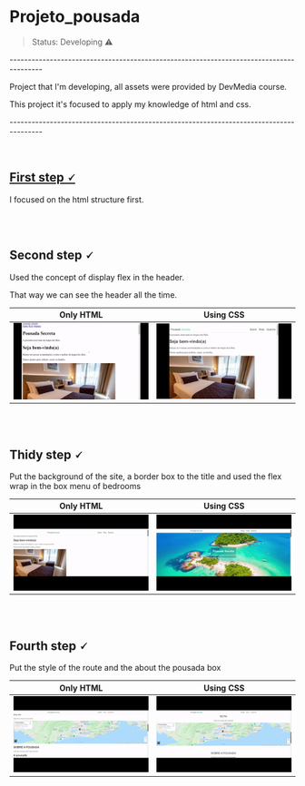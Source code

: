 <h1>Projeto_pousada </h1>

>  Status: Developing ⚠️


<p> ---------------------------------------------------------------------------------------<p>
<p>Project that I'm developing, all assets were provided by DevMedia course. <p>
<p>This project it's focused to apply my knowledge of html and css.</p>
<p> ---------------------------------------------------------------------------------------<p>


<br>

[<h2>First step 🗸</h2>](https://github.com/paulovitornovaes/projeto_pousada/blob/master/assets/readme/first-step.png)

<p> I focused on the html structure first. </p>

<br>
<br>

<h2> Second step 🗸 </h2>

<p> Used the concept of display flex in the header. </p>

<p>That way we can see the header all the time.</p>

Only HTML                                                                                                  | Using CSS
-----------------------------------------------------------------------------------------------------------| ------
![](https://github.com/paulovitornovaes/projeto_pousada/blob/master/assets/readme/old-header.gif?raw=true) | ![](https://github.com/paulovitornovaes/projeto_pousada/blob/master/assets/readme/new-header.gif?raw=true)


<br>
<br>

<h2>Thidy step 🗸</h2>

<p>Put the background of the site, a border box to the title and used the flex wrap in the box menu of bedrooms</p>

Only HTML                                                                                                  | Using CSS
-----------------------------------------------------------------------------------------------------------| ------
![](https://github.com/paulovitornovaes/projeto_pousada/blob/master/assets/readme/thirdy-step%20old.gif?raw=true) | ![](https://github.com/paulovitornovaes/projeto_pousada/blob/master/assets/readme/thirdy-step%20new.gif?raw=true)

<br>
<br>

<h2> Fourth step 🗸</h2>

<p>Put the style of the route and the about the pousada box</p>

Only HTML                                                                                                  | Using CSS
-----------------------------------------------------------------------------------------------------------| ------
![](https://github.com/paulovitornovaes/projeto_pousada/blob/master/assets/readme/about-old.gif?raw=true) | ![](https://github.com/paulovitornovaes/projeto_pousada/blob/master/assets/readme/about-new.gif?raw=true)

